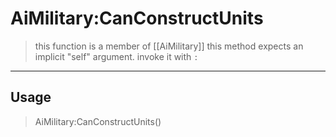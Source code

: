 # AiMilitary:CanConstructUnits
> this function is a member of [[AiMilitary]]
> this method expects an implicit "self" argument. invoke it with `:`
-----
## Usage
> AiMilitary:CanConstructUnits()
